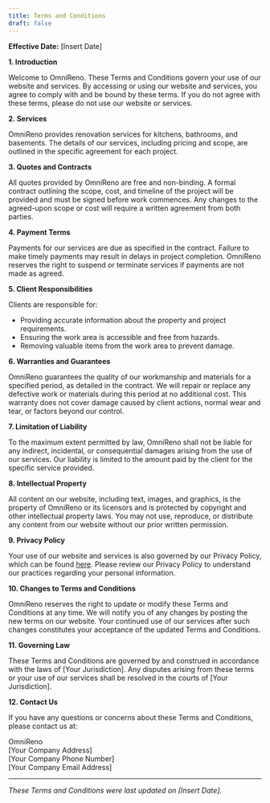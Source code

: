 ```yaml
---
title: Terms and Conditions
draft: false
---
```


**Effective Date:** [Insert Date]

**1. Introduction**

Welcome to OmniReno. These Terms and Conditions govern your use of our website and services. By accessing or using our website and services, you agree to comply with and be bound by these terms. If you do not agree with these terms, please do not use our website or services.

**2. Services**

OmniReno provides renovation services for kitchens, bathrooms, and basements. The details of our services, including pricing and scope, are outlined in the specific agreement for each project.

**3. Quotes and Contracts**

All quotes provided by OmniReno are free and non-binding. A formal contract outlining the scope, cost, and timeline of the project will be provided and must be signed before work commences. Any changes to the agreed-upon scope or cost will require a written agreement from both parties.

**4. Payment Terms**

Payments for our services are due as specified in the contract. Failure to make timely payments may result in delays in project completion. OmniReno reserves the right to suspend or terminate services if payments are not made as agreed.

**5. Client Responsibilities**

Clients are responsible for:

- Providing accurate information about the property and project requirements.
- Ensuring the work area is accessible and free from hazards.
- Removing valuable items from the work area to prevent damage.

**6. Warranties and Guarantees**

OmniReno guarantees the quality of our workmanship and materials for a specified period, as detailed in the contract. We will repair or replace any defective work or materials during this period at no additional cost. This warranty does not cover damage caused by client actions, normal wear and tear, or factors beyond our control.

**7. Limitation of Liability**

To the maximum extent permitted by law, OmniReno shall not be liable for any indirect, incidental, or consequential damages arising from the use of our services. Our liability is limited to the amount paid by the client for the specific service provided.

**8. Intellectual Property**

All content on our website, including text, images, and graphics, is the property of OmniReno or its licensors and is protected by copyright and other intellectual property laws. You may not use, reproduce, or distribute any content from our website without our prior written permission.

**9. Privacy Policy**

Your use of our website and services is also governed by our Privacy Policy, which can be found [here](/privacy-policy). Please review our Privacy Policy to understand our practices regarding your personal information.

**10. Changes to Terms and Conditions**

OmniReno reserves the right to update or modify these Terms and Conditions at any time. We will notify you of any changes by posting the new terms on our website. Your continued use of our services after such changes constitutes your acceptance of the updated Terms and Conditions.

**11. Governing Law**

These Terms and Conditions are governed by and construed in accordance with the laws of [Your Jurisdiction]. Any disputes arising from these terms or your use of our services shall be resolved in the courts of [Your Jurisdiction].

**12. Contact Us**

If you have any questions or concerns about these Terms and Conditions, please contact us at:

OmniReno  
[Your Company Address]  
[Your Company Phone Number]  
[Your Company Email Address]

---

_These Terms and Conditions were last updated on [Insert Date]._
